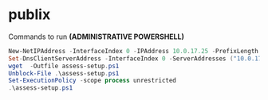 # publix
Commands to run **(ADMINISTRATIVE POWERSHELL)**
```powershell
New-NetIPAddress -InterfaceIndex 0 -IPAddress 10.0.17.25 -PrefixLength 24 -DefaultGateway 10.0.17.2
Set-DnsClientServerAddress -InterfaceIndex 0 -ServerAddresses ("10.0.17.2")
wget  -Outfile assess-setup.ps1
Unblock-File .\assess-setup.ps1
Set-ExecutionPolicy -scope process unrestricted
.\assess-setup.ps1
```
